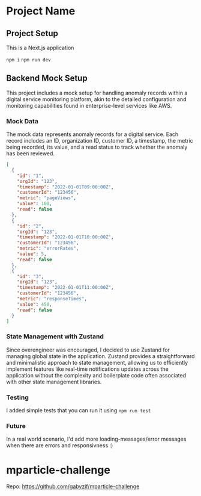 # Project Name

## Project Setup

This is a Next.js application

`npm i`
`npm run dev`

## Backend Mock Setup

This project includes a mock setup for handling anomaly records within a digital service monitoring platform, akin to the detailed configuration and monitoring capabilities found in enterprise-level services like AWS.

### Mock Data

The mock data represents anomaly records for a digital service. Each record includes an ID, organization ID, customer ID, a timestamp, the metric being recorded, its value, and a read status to track whether the anomaly has been reviewed.

```json
[
  {
    "id": "1",
    "orgId": "123",
    "timestamp": "2022-01-01T09:00:00Z",
    "customerId": "123456",
    "metric": "pageViews",
    "value": 100,
    "read": false
  },
  {
    "id": "2",
    "orgId": "123",
    "timestamp": "2022-01-01T10:00:00Z",
    "customerId": "123456",
    "metric": "errorRates",
    "value": 5,
    "read": false
  },
  {
    "id": "3",
    "orgId": "123",
    "timestamp": "2022-01-01T11:00:00Z",
    "customerId": "123456",
    "metric": "responseTimes",
    "value": 450,
    "read": false
  }
]

```

### State Management with Zustand

Since overengineer was encouraged, I decided to use Zustand for managing global state in the application. Zustand provides a straightforward and minimalistic approach to state management, allowing us to efficiently implement features like real-time notifications updates across the application without the complexity and boilerplate code often associated with other state management libraries.

### Testing

I added simple tests that you can run it using `npm run test`

### Future

In a real world scenario, I'd add more loading-messages/error messages when there are errors and responsivness :) 
# mparticle-challenge

Repo: https://github.com/gabyzif/mparticle-challenge
